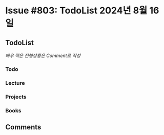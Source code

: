 # Issue #803: TodoList 2024년 8월 16일

## TodoList

*매우 작은 진행상황은 Comment로 작성*

### Todo  

### Lecture

### Projects

### Books


## Comments

